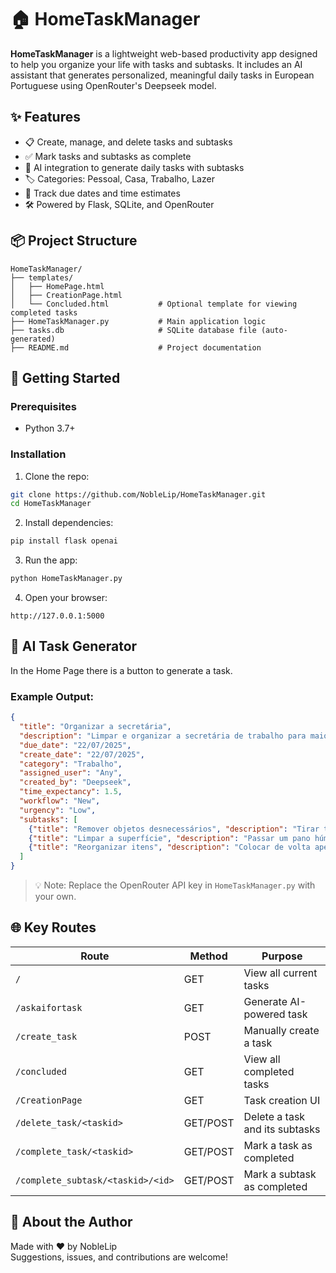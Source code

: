 # 🏠 HomeTaskManager

**HomeTaskManager** is a lightweight web-based productivity app designed to help you organize your life with tasks and subtasks. It includes an AI assistant that generates personalized, meaningful daily tasks in European Portuguese using OpenRouter's Deepseek model.


## ✨ Features

- 📋 Create, manage, and delete tasks and subtasks
- ✅ Mark tasks and subtasks as complete
- 🧠 AI integration to generate daily tasks with subtasks
- 🏷️ Categories: Pessoal, Casa, Trabalho, Lazer
- 📆 Track due dates and time estimates
- 🛠️ Powered by Flask, SQLite, and OpenRouter


## 📦 Project Structure

```
HomeTaskManager/
├── templates/
│   ├── HomePage.html
│   ├── CreationPage.html
│   └── Concluded.html           # Optional template for viewing completed tasks
├── HomeTaskManager.py           # Main application logic
├── tasks.db                     # SQLite database file (auto-generated)
├── README.md                    # Project documentation
```


## 🚀 Getting Started

### Prerequisites

- Python 3.7+

### Installation

1. Clone the repo:

```bash
git clone https://github.com/NobleLip/HomeTaskManager.git
cd HomeTaskManager
```

2. Install dependencies:

```bash
pip install flask openai
```

3. Run the app:

```bash
python HomeTaskManager.py
```

4. Open your browser:

```
http://127.0.0.1:5000
```


## 🤖 AI Task Generator

In the Home Page there is a button to generate a task.

### Example Output:

```json
{
  "title": "Organizar a secretária",
  "description": "Limpar e organizar a secretária de trabalho para maior produtividade.",
  "due_date": "22/07/2025",
  "create_date": "22/07/2025",
  "category": "Trabalho",
  "assigned_user": "Any",
  "created_by": "Deepseek",
  "time_expectancy": 1.5,
  "workflow": "New",
  "urgency": "Low",
  "subtasks": [
    {"title": "Remover objetos desnecessários", "description": "Tirar tudo da secretária que não seja útil."},
    {"title": "Limpar a superfície", "description": "Passar um pano húmido para limpar o pó."},
    {"title": "Reorganizar itens", "description": "Colocar de volta apenas o essencial."}
  ]
}
```

> 💡 Note: Replace the OpenRouter API key in `HomeTaskManager.py` with your own.


## 🌐 Key Routes

| Route                             | Method   | Purpose                              |
| --------------------------------- | -------- | ------------------------------------ |
| `/`                               | GET      | View all current tasks               |
| `/askaifortask`                   | GET      | Generate AI-powered task             |
| `/create_task`                    | POST     | Manually create a task               |
| `/concluded`                      | GET      | View all completed tasks             |
| `/CreationPage`                   | GET      | Task creation UI                     |
| `/delete_task/<taskid>`           | GET/POST | Delete a task and its subtasks       |
| `/complete_task/<taskid>`         | GET/POST | Mark a task as completed             |
| `/complete_subtask/<taskid>/<id>` | GET/POST | Mark a subtask as completed          |



## 🙋 About the Author

Made with ❤️ by NobleLip\
Suggestions, issues, and contributions are welcome!


